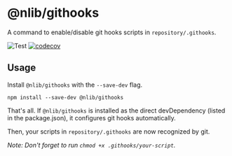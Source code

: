 # @nlib/githooks

A command to enable/disable git hooks scripts in `repository/.githooks`.

![Test](https://github.com/nlibjs/githooks/workflows/Test/badge.svg)
[![codecov](https://codecov.io/gh/nlibjs/githooks/branch/master/graph/badge.svg)](https://codecov.io/gh/nlibjs/githooks)

## Usage

Install `@nlib/githooks` with the `--save-dev` flag.

```
npm install --save-dev @nlib/githooks
```

That's all. If `@nlib/githooks` is installed as the direct devDependency (listed in the package.json), it configures git hooks automatically.

Then, your scripts in `repository/.githooks` are now recognized by git.

*Note: Don't forget to run `chmod +x .githooks/your-script`.*
